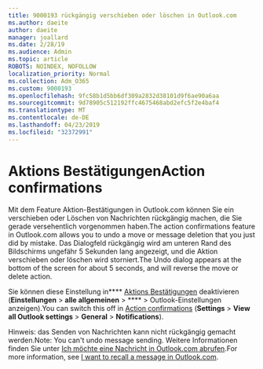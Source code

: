 ```yaml
---
title: 9000193 rückgängig verschieben oder löschen in Outlook.com
ms.author: daeite
author: daeite
manager: joallard
ms.date: 2/28/19
ms.audience: Admin
ms.topic: article
ROBOTS: NOINDEX, NOFOLLOW
localization_priority: Normal
ms.collection: Adm_O365
ms.custom: 9000193
ms.openlocfilehash: 9fc58b1d5bb6df309a2832d38101d9f6ae90a6aa
ms.sourcegitcommit: 9d78905c512192ffc4675468abd2efc5f2e4baf4
ms.translationtype: MT
ms.contentlocale: de-DE
ms.lasthandoff: 04/23/2019
ms.locfileid: "32372991"
---
```

# <a name="action-confirmations"></a><span data-ttu-id="a68e3-102">Aktions Bestätigungen</span><span class="sxs-lookup"><span data-stu-id="a68e3-102">Action confirmations</span></span>

<span data-ttu-id="a68e3-103">Mit dem Feature Aktion-Bestätigungen in Outlook.com können Sie ein verschieben oder Löschen von Nachrichten rückgängig machen, die Sie gerade versehentlich vorgenommen haben.</span><span class="sxs-lookup"><span data-stu-id="a68e3-103">The action confirmations feature in Outlook.com allows you to undo a move or message deletion that you just did by mistake.</span></span> <span data-ttu-id="a68e3-104">Das Dialogfeld rückgängig wird am unteren Rand des Bildschirms ungefähr 5 Sekunden lang angezeigt, und die Aktion verschieben oder löschen wird storniert.</span><span class="sxs-lookup"><span data-stu-id="a68e3-104">The Undo dialog appears at the bottom of the screen for about 5 seconds, and will reverse the move or delete action.</span></span>

<span data-ttu-id="a68e3-105">Sie können diese Einstellung in\*\*\*\* [Aktions Bestätigungen](https://outlook.live.com/mail/options/general/notifications) deaktivieren (**Einstellungen** > **alle allgemeinen** > \*\*\*\* > Outlook-Einstellungen anzeigen).</span><span class="sxs-lookup"><span data-stu-id="a68e3-105">You can switch this off in [Action confirmations](https://outlook.live.com/mail/options/general/notifications) (**Settings** > **View all Outlook settings** > **General** > **Notifications**).</span></span>

<span data-ttu-id="a68e3-106">Hinweis: das Senden von Nachrichten kann nicht rückgängig gemacht werden.</span><span class="sxs-lookup"><span data-stu-id="a68e3-106">Note: You can't undo message sending.</span></span> <span data-ttu-id="a68e3-107">Weitere Informationen finden Sie unter [Ich möchte eine Nachricht in Outlook.com abrufen](https://support.office.com/article/c069ddde-5282-4085-8f4c-d7b133324f8a).</span><span class="sxs-lookup"><span data-stu-id="a68e3-107">For more information, see [I want to recall a message in Outlook.com](https://support.office.com/article/c069ddde-5282-4085-8f4c-d7b133324f8a).</span></span>